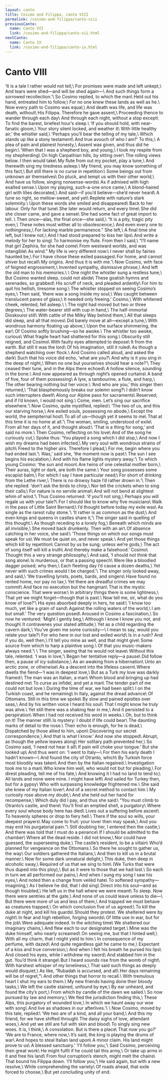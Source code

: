 ```yaml
---
layout: canto
title: Cosimo and Filippa, canto VIII
permalink: /cosimo-and-filippa/canto-viii
previousCanto:
  name: Canto VII
  link: /cosimo-and-filippa/canto-vii.html
nextCanto:
  name: Canto IX
  link: /cosimo-and-filippa/canto-ix.html
---
```


# Canto VIII
‘It is a tale I rather would not tell,\\
For promises were made and left unkept,\\
And tears were shed—and will be shed again—\\
And such things form a sorrowed recollection.’\\
So Cosimo replied, to which the man\\
Held out his hand, entreated him to follow,\\
For no one knew these lands as well as he.\\
Now every path to Cosimo was equal,\\
And death was life, and life was death, without\\
His Filippa. Therefore he gave assent,\\
Proceeding thence to wander through each day\\
And through each night, without a stop except\\
To find the barest, briefest hour’s sleep.\\
‘If you should hold, with near-fanatic gloom,\\
Your story silent locked, and weather it\\
With little healthy air,’ the whistler said,\\
‘Perhaps you’ll bear the telling of my tale,\\
Which stands up like a stony testament\\
And true avouch of who I am?’ To this,\\
A plea of pain and plainest honesty,\\
Assent was given, and thus did he begin:\\
‘When that I was a shepherd boy, and young,\\
I took my respite from my shepherding\\
On high Carpathian hills, by sitting over\\
The rolling views below. I then would take\\
My flute from out my pocket, play a tune,\\
And therewith sing my tiredness asleep.\\
My friend, you may know something of this fact,\\
But still there is no curse in repetition:\\
Some beings out from unknown air themselves\\
Do pluck, and tempt us with their other world,\\
And have us follow, singing nonsense-words\\
As if admixed with high exalted sense.\\
Upon my playing, such-a-one once came,\\
A blond-haired girl with lilies decorated,\\
And said—if you’d believe—she’d never heard\\
A tune so right, so mellow-sweet, and yet\\
Replete with nature’s stark solemnity.\\
Upon these words she smiled and disappeared\\
Back to her labour. Only for that tune\\
She later would return, and every time\\
She did she closer came, and gave a sense\\
She had some fact of great import to tell. \\
Then once—alas, the final once—she said,\\
“It is a pity, tragic pity even,\\
These notes must wither all to obsolescence,\\
And even every one to nothingness,\\
For lacking marble permanence.” She left,\\
A final time she left, but I knew not,\\
And I had stood prepared to kiss her lips\\
And write a melody for her to sing\\
To harmonise my flute. From then I said,\\
“I’ll name that girl Zephira, for she had come\\
From westward worlds, and was intangible\\
As wind.” My life is very different now:\\
I never shall by fairies haunted be,\\
For I have chose these exiled passages\\
For home, and cannot shiver but recall\\
My origins. And thus it is with me.’\\
Now Cosimo, with face of feigned engrossment,\\
Invented sympathy, dismissive phrase,\\
And left the old man to his memories.\\
\\
One night the whistler sung a restless tune,\\
But Cosimo wanted sleep, could not abide\\
These goatish hymns and serenades, so grabbed\\
His scruff of neck, and pleaded ardently\\
For him to quit his hellish, tiresome song.\\
The whistler stopped on seeing Cosimo’s eyes,\\
Then said, ‘there was a song inside my soul,\\
Was caught between translucent panes of glass;\\
It needed only freeing.’ Cosimo,\\
With whitened cheek, relented, fell asleep.\\
\\
The night had moved but two or three degrees,\\
The water-bearer still with cup in hand,\\
The half-immortal Dioskouroi still\\
With cattle of the Milky Way behind them,\\
All that sleeps did sleep, and all that moves\\
Did barely move at all—except a tune,\\
With wondrous harmony floating up above,\\
Upon the surface shimmering, the ear\\
Of Cosimo softly brushing—so he awoke.\\
The whistler too awoke, curious\\
What fragile heart had shattered for this song.\\
Obscurity still reigned, and Cosimo\\
With faulty eyes attempted to depose\\
It from the earth. But still it was the lord\\
Of his imagination, still it ruled\\
As though a shepherd watching over flock.\\
And Cosimo called aloud, and asked the dark\\
Such that his voice did echo, ‘what are you?\\
And why is it you sing in the deep of night,\\
When no one but yourselves should hear a note?’\\
They ceased their tune, and in the Alps there echoed\\
A hollow silence, sounding in the bone.\\
And now appeared as through night’s opened curtains\\
A band of five, four of them possessing\\
A lyre, a tambourine, a flute, and harp,\\
The other bearing nothing but her voice.\\
‘And who are you,’ this singer then returned,\\
‘That blasphemously breaks our solemn song?\\
I didn’t know such interrupters dwelt\\
Along our Alpine pass for sacraments\\
Reserved; and if I’d known, I would not sing.\\
Come, men. Let’s sing our sacrifice elsewhere.’\\
Now Cosimo, quite mystified, replied:\\
‘The two of us, and this our starving horse,\\
Are exiled souls, possessing no abode,\\
Except the world, the sempiternal host\\
To all of us—though yet it seems to me\\
That at this time it is no home at all.’\\
The woman, smiling, understood of exile\\
From all her days of it, and thought aloud:\\
‘That is a thing for song,’ and said no more.\\
Then Cosimo, reflecting on his love\\
And of the song he curiously cut,\\
Spoke thus: ‘You played a song which I did stop,\\
And now I wish my dreams had been infected,\\
My very soul with wondrous strains of pitch\\
Freed to the higher airs. Therefore I plead,\\
For me, begin where you had ended last.’\\
‘Alas,’ said she, ‘the moment now is past:\\
The sun I see begins his escalation,\\
And with his flame lights mystery away.’\\
To which young Cosimo: ‘the sun and moon\\
Are twins of one celestial mother born,\\
Their auras, light or dark, are both the same.\\
Your song possesses some escapist balm,\\
For which I say I have particular need;\\
For short of drinking from the Lethe river,\\
There is no drowsy haze I’d rather drown in.’\\
Then she replied: ‘don’t ask the birds to chirp,\\
Nor tell the crickets when to sing their calls;\\
For nature is no servile animal\\
And will not bend at slightest whim of wind.’\\
Thus Cosimo returned: ‘if you’ll not sing,\\
Perhaps you will regale us with your tale?\\
For I should like to know why five musicians\\
Walk in the pass of Little Saint Bernard;\\
I’d thought before today my exile was\\
As single as the rarest ruby stone.’\\
‘It rather is as common as the dust;\\
And even kings and queens in castles share it,’\\
The singer said in quelling of this thought.\\
As though receding to a lonely fog,\\
Beneath which minds are all invisible,\\
She moved back drunkenly. Then with an air\\
Of absence catching in her voice, she said:\\
‘Those things on which our songs must speak for us\\
We must be quiet on, and never speak.\\
And yet those things which kill by repetition\\
Cannot by us be sung; unless we’re gods,\\
The act of song itself will kill a truth\\
And thereby make a falsehood.’ Cosimo\\
Thought this a very strange philosophy,\\
And said, ‘I should not think that song alone\\
Is murderous, or that a passing speech\\
Were like a bloodied dagger poised; why then,\\
Each fleeting day I’d cause a dozen deaths,\\
Yet never with such crimes would I be charged.’\\
The singer only looked away, and said,\\
‘We travelling lyrists, poets, bards, and singers\\
Have found no rented home, nor pay no tax,\\
Yet there are dreadful crimes we may commit\\
And face no execution but the hangman\\
That is the mystic conscience. That were worse:\\
In arbitrary things there is some lightness,\\
That yet we might forget—though that is past.\\
Now tell me, sir, what do you know of love?’\\
His eyes absorbed deeply in hers, he said:\\
‘I know too much, yet like a grain of sand\\
Against the rolling waters of the world,\\
I am but small.’ The very question posed\\
Aroused in Cosimo a fascination,\\
So now he ventured: ‘Might I gently beg,\\
Although I know I know you not, and though\\
It contravenes your stated attitude,\\
Yet as a child regarding the cavern dark,\\
You’ve given me some curiosity—\\
I mean to say, would you relate your tale?\\
For who here in our lost and exiled world\\
Is in a rush? And if you do, well then,\\
I’ll tell you mine as well, and that might give\\
Some source from which to harp a plaintive song.\\
Of that you music-makers always need.’\\
\\
The singer, seeing that he would not leave\\
Without this tale, relented. ‘I was in love,’\\
Began her tentative reply—a pause\\
Did follow then, a pause of icy substance,\\
As an awaking from a hibernation\\
Unto an arctic zone, or otherwise\\
As a descent into the lifeless cavern\\
Where dwells the fiend—‘I was in deepest love,\\
But as a Turk my love was darkly framed:\\
The man was an Italian, a man\\
Whom blood and bringing up had destined me\\
To curse as infidel, and yet a man\\
The tender part of me could not but love.\\
During the time of war, we had been split:\\
I on the Turkish coast, and he remaining\\
In Italy, against the dread advance\\
Of Ottomans. Still in this time we spoke\\
By slow and pained epistles over seas,\\
And by his written voice I heard his soul\\
That I might know he truly was alive.\\
Yet still there was a shaking fear in me,\\
And it persisted to a perspiration\\
When I had not received his word in weeks.\\
Oh, but to think on it! The manner still\\
Is mystery: I doubt if life could bear\\
The daunting marks of detail to the nose.\\
Their echo is enough, for he is dead,\\
Dispatched by those allied to him, upon\\
Discovering our secret correspondence,\\
And that is what I know.’ And now she stopped\\
Abrupt, as though the yellow leaves along\\
Her solitary path prevented her,\\
So Cosimo said, ‘I need not hear it all\\
If pain will choke your tongue.’ But she looked up\\
And thus went on: ‘I went to Italy—\\
For then his early death I hadn’t known—\\
And found the city of Otranto, which\\
By Turkish force most bloodily was taken\\
And then by the Italian regained.\\
Investigation took me to a man\\
Who knew him well, who would not but for pleading,\\
For direst pleading, tell me of his fate,\\
And knowing it I had no land to tend to;\\
All lands and none were mine. I might have left\\
And sailed for Turkey then, but for a gypsy\\
Who with surpassing knowledge frightened me.\\
She said she knew of my Italian lover\\
And of a secret method to contact him.\\
My curiosity rose above my doubt,\\
And she held out her hand for recompense,\\
Which duly did I pay, and thus she said:\\
“You must climb to Otranto’s castle, and there\\
You’ll find an emptied shell, a purgatory\\
Where every soul whose body here has died\\
Lives out a suffering before ascent\\
To heavenly spheres or drop to fiery hell.\\
There if the soul so wills, your deepest prayers\\
May come to fruit: your lover then may speak,\\
And you may end his purgatorial pain.”\\
Still doubting her, I entered then the castle,\\
And there was told that I must do a penance\\
If I should be admitted to the chamber\\
Where all the dead reside. I did not know,\\
Nor could have guessed, the superseeing duke,\\
The castle’s resident, to be a villain\\
Who’d planned for vengeance on the Ottomans.\\
So there he sought to gather us, the way\\
Our soldiers gathered the Italians,\\
And then to kill us in a brutal manner.\\
Now for some dark unnatural delight,\\
This duke, then deep in alcoholic sway,\\
Required of us that we sing to him\\
(We Turks that were thus duped into this ploy),\\
But as it were to those that we had lost.\\
So each in turn we all performed our pains,\\
And when I sung my song I saw his eyes,\\
And noted then a change from veilèd hate\\
To softened sympathy—imagining,\\
As I believe he did, that I did sing\\
Direct into his soul—and as though troubled,\\
He left us in the hall where we were meant\\
To sleep. Now there were sentries at the gate,\\
And none of us could leave unless to die—\\
But there were more of us and less of them,\\
And trapped we must behave as creatures trapped,\\
On which conclusion five of us agreed:\\
To kill the duke at night, and kill his guards\\
Should they protest. We sheltered were by night\\
In fear and high rebellion, forging swords\\
Of little use in war, but for the job\\
Were adequate indeed. In the witching time\\
We shattered our imaginary chains,\\
And flew each to our designated target.\\
Mine was the duke himself, who nearly screamed\\
On seeing me, but that I hinted well,\\
With all my charm, that I might yield to him.\\
In consequence of my perfume, with dazed\\
And quite regardless gait he came to me,\\
Expectant of a kiss and true conversion,\\
And when I felt his breath he pursed his lips\\
And closed his eyes, while I withdrew my sword\\
And stabbed him in the gut. You’d think it strange\\
But I heard sounds rise from the womb of night\\
With harshest whisper of my loneliness,\\
That said such things as deeply would disquiet,\\
As like, “Rubadah is accursed, and all\\
Her days remaining will be of regret,”\\
And other things that horror to recall.\\
With tremulous heart I shut my ears to them.\\
My new friends having done their bloody tasks,\\
We left the castle stained, unfound by eye,\\
By ear unheard, and found the city’s port,\\
From which by candle of the dawn we sailed.\\
So now pursued by law and memory,\\
We fled the jurisdiction finding this,\\
These Alps, this purgatory of wounded love,\\
In which we haunt away our woe with song\\
And live as shadows in our afterlives.’\\
\\
Now Cosimo, moved by this tale, replied:\\
‘We two are of a kind, and all your band,\\
And this my friend, for we have shifted through\\
The daisy sighs of love, attendant woes,\\
And yet we still are full with skin and blood\\
To singly sing new woes. It is, I think,\\
A consolation. But is there a place\\
That now you go?’ ‘We are to France, where now,\\
It’s said, the king is playing the drums of war\\
And hopes to steal Italian land upon\\
A minor claim. His land might prove to us\\
A blessed sanctuary.’ ‘I’ll follow you,’\\
Said Cosimo, perceiving then great work\\
He might fulfil if he could tail this army,\\
Or take up arms in it and free his land\\
From foul corruption’s stench, might melt the chains\\
That bound his Filippa down. ‘I’ll follow you,’\\
He said again, but with a new resolve,\\
While comprehending the variety\\
Of roads ahead, that exile forced to choose,\\
But yet concluding unity of end.